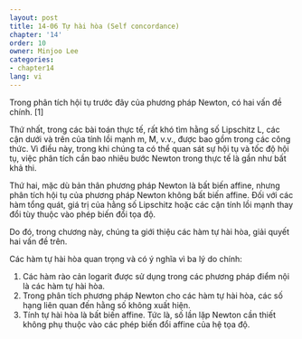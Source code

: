 ```yaml
---
layout: post
title: 14-06 Tự hài hòa (Self concordance)
chapter: '14'
order: 10
owner: Minjoo Lee
categories:
- chapter14
lang: vi
---
```

Trong phân tích hội tụ trước đây của phương pháp Newton, có hai vấn đề chính. [1]

Thứ nhất, trong các bài toán thực tế, rất khó tìm hằng số Lipschitz L, các cận dưới và trên của tính lồi mạnh m, M, v.v., được bao gồm trong các công thức. Vì điều này, trong khi chúng ta có thể quan sát sự hội tụ và tốc độ hội tụ, việc phân tích cần bao nhiêu bước Newton trong thực tế là gần như bất khả thi.

Thứ hai, mặc dù bản thân phương pháp Newton là bất biến affine, nhưng phân tích hội tụ của phương pháp Newton không bất biến affine. Đối với các hàm tổng quát, giá trị của hằng số Lipschitz hoặc các cận tính lồi mạnh thay đổi tùy thuộc vào phép biến đổi tọa độ.

Do đó, trong chương này, chúng ta giới thiệu các hàm tự hài hòa, giải quyết hai vấn đề trên.

Các hàm tự hài hòa quan trọng và có ý nghĩa vì ba lý do chính:

1. Các hàm rào cản logarit được sử dụng trong các phương pháp điểm nội là các hàm tự hài hòa.
2. Trong phân tích phương pháp Newton cho các hàm tự hài hòa, các số hạng liên quan đến hằng số không xuất hiện.
3. Tính tự hài hòa là bất biến affine. Tức là, số lần lặp Newton cần thiết không phụ thuộc vào các phép biến đổi affine của hệ tọa độ.